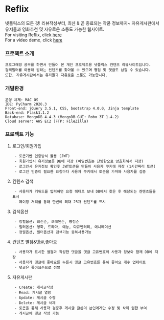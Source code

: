Reflix
=======
넷플릭스의 모든 것! 리뷰작성부터, 최신 & 곧 종료되는 작품 정보까지~ 자유게시판에서 유저들과 영화추천 및 자유로운 소통도 가능한 웹사이트.  
For visiting Reflix, click [here](http://reflix.shop/)  
For a video demo, click [here](https://youtu.be/nuldX9TPSHU) 

### 프로젝트 소개
    프로그래밍 공부를 하면서 만들어 본 개인 프로젝트용 넷플릭스 컨텐츠 리뷰사이트입니다. 
    검색필터를 이용해 원하는 컨텐츠를 찾아볼 수 있으며 평점 및 댓글도 남길 수 있습니다. 
    또한, 자유게시판에서는 유저들과 자유로운 소통도 가능합니다. 

### 개발환경
    운영 체제: MAC OS
    IDE: PyCharm 2020.3
    Front-end: jQuery 3.5.1, CSS, bootstrap 4.0.0, Jinja template
    Back-end: Flask1.1.2
    Database: MongoDB 4.4.3 (MongoDB GUI: Robo 3T 1.4.2)
    Cloud server: AWS EC2 (FTP: FileZilla)
    

### 프로젝트 기능
1. 로그인/회원가입
          
        - 토큰기반 인증방식 활용 (JWT)   
        - 회원가입시 유저정보를 DB에 저장 (비밀번호는 단방향으로 암호화해서 저장)
        - 로그인시 유저정보 확인후 JWT토큰을 만들어 사용자 쿠키에 저장 (1시간짜리 토큰)
        - 로그인 인증이 필요한 요청마다 사용자 쿠키에서 토큰을 가져와 사용자를 검증

2. 컨텐츠 검색

        - 사용자가 키워드를 입력하면 요청 헤더로 보내 DB에서 찾은 후 해당되는 컨텐츠들을 표시  
        - 페이징 처리를 통해 한번에 최대 25개 컨텐츠를 표시

3. 검색옵션
    
        - 정렬옵션: 최신순, 오래된순, 평점순
        - 필터옵션: 영화, 드라마, 예능, 다큐멘터리, 애니메이션
        - 정렬옵션, 필터옵션과 검색기능 중복사용가능

4. 컨텐츠 별점&댓글,좋아요

        - 사용자가 표시한 별점과 작성한 댓글을 댓글 고유번호와 사용자 정보와 함께 DB에 저장
        - 사용자가 댓글에 좋아요를 누를시 댓글 고유번호를 통해 좋아요 개수 업데이트
        - 댓글은 좋아요순으로 정렬

5. 자유게시판
  
        - Create: 게시글작성
        - Read: 게시글 열람
        - Update: 게시글 수정
        - Delete: 게시글 삭제
        - 토큰을 통해 사용자 검증후 게시글 글쓴이 본인에게만 수정 및 삭제 권한 부여
        - 게시글에 댓글 작성 가능
